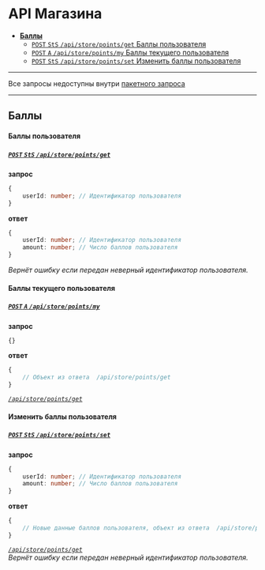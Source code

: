 API Магазина
============
- [**Баллы**](#Баллы)
    - [`POST` `StS` `/api/store/points/get` Баллы пользователя](#Баллы-пользователя)
    - [`POST` `A` `/api/store/points/my` Баллы текущего пользователя](#Баллы-текущего-пользователя)
    - [`POST` `StS` `/api/store/points/set` Изменить баллы пользователя](#Изменить-баллы-пользователя)


---

Все запросы недоступны внутри [пакетного запроса](common.md#Пакетный-запрос)

---


## Баллы

#### Баллы пользователя
##### [`POST` `StS` `/api/store/points/get`](http://funstream.tv/api/store/points/get)
**запрос**
```ts
{
    userId: number; // Идентификатор пользователя
}
```
**ответ**
```ts
{
    userId: number; // Идентификатор пользователя
    amount: number; // Число баллов пользователя
}
```
*Вернёт ошибку если передан неверный идентификатор пользователя.*  


#### Баллы текущего пользователя
##### [`POST` `A` `/api/store/points/my`](http://funstream.tv/api/store/points/my)
**запрос**
```ts
{}
```
**ответ**
```ts
{
    // Объект из ответа  /api/store/points/get
}
```
*[`/api/store/points/get`](#Баллы-пользователя)*  


#### Изменить баллы пользователя
##### [`POST` `StS` `/api/store/points/set`](http://funstream.tv/api/store/points/set)
**запрос**
```ts
{
    userId: number; // Идентификатор пользователя
    amount: number; // Число баллов пользователя
}
```
**ответ**
```ts
{
    // Новые данные баллов пользователя, объект из ответа  /api/store/points/get
}
```
*[`/api/store/points/get`](#Баллы-пользователя)*  
*Вернёт ошибку если передан неверный идентификатор пользователя.*